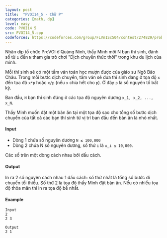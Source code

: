 ```yaml
---
layout: post
title:  "PVOI14_5 - Chữ P"
categories: [math, dp]
level: easy
code: PVOI14_5
src: PVOI14_5.cpp
codeforces: https://codeforces.com/group/FLVn1Sc504/contest/274829/problem/J
---
```




  


Nhân dịp tổ chức PreVOI ở Quảng Ninh, thầy Minh mời N bạn thí sinh, đánh số từ `1` đến `N` tham gia trò chơi "Dịch chuyển thức thời" trong khu du lịch của mình.

Mỗi thí sinh sẽ có một tấm ván toán học mượn được của giáo sư Ngô Bảo Châu. Trong mỗi bước dịch chuyển, tấm ván sẽ đưa thí sinh đang ở tọa độ `x` đến tọa độ `x*p` hoặc `x/p` (nếu `x` chia hết cho `p`). Ở đây `p` là số nguyên tố bất kỳ.

Ban đầu, `N` bạn thí sinh đứng ở các tọa độ nguyên dương `x_1, x_2, ..., x_N`.

Thầy Minh muốn đặt một bàn ăn tại một tọa độ sao cho tổng số bước dịch chuyển của tất cả các bạn thí sinh từ vị trí ban đầu đến bàn ăn là nhỏ nhất.

#### Input

+ Dòng 1 chứa số nguyên dương `N ≤ 100,000`
+ Dòng 2 chứa N số nguyên dương, số thứ `i` là `x_i ≤ 10,000`.

Các số trên một dòng cách nhau bởi dấu cách.

#### Output

In ra 2 số nguyên cách nhau 1 dấu cách: số thứ nhất là tổng số bước di chuyển tối thiểu. Số thứ 2 là tọa độ thầy Minh đặt bàn ăn. Nếu có nhiều tọa độ thỏa mãn thì in ra tọa độ bế nhất.

#### Example

```
Input
2
2 3

Output
2 1
```

<!--more-->

